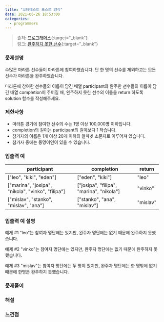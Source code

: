 ```yaml
---
title: "코딩테스트 포스트 양식"
date: 2021-06-26 18:53:00
categories: 
  - programmers
---
```


>출처: [프로그래머스](https://programmers.co.kr/){:target="_blank"}   
>링크: [완주하지 못한 선수](https://programmers.co.kr/learn/courses/30/lessons/42576){:target="_blank"}

### 문제설명
수많은 마라톤 선수들이 마라톤에 참여하였습니다. 단 한 명의 선수를 제외하고는 모든 선수가 마라톤을 완주하였습니다.

마라톤에 참여한 선수들의 이름이 담긴 배열 participant와 완주한 선수들의 이름이 담긴 배열 completion이 주어질 때, 완주하지 못한 선수의 이름을 return 하도록 solution 함수를 작성해주세요.

### 제한사항
* 마라톤 경기에 참여한 선수의 수는 1명 이상 100,000명 이하입니다.
* completion의 길이는 participant의 길이보다 1 작습니다.
* 참가자의 이름은 1개 이상 20개 이하의 알파벳 소문자로 이루어져 있습니다.
* 참가자 중에는 동명이인이 있을 수 있습니다.

### 입출력 예
| participant                                       |completion                                | return     |
| -----------                                       |-----------                               | ---------- |
| ["leo", "kiki", "eden"]                           | ["eden", "kiki"]                         | "leo"      |
| ["marina", "josipa", "nikola", "vinko", "filipa"] | ["josipa", "filipa", "marina", "nikola"] | "vinko"    |
| ["mislav", "stanko", "mislav", "ana"]             | ["stanko", "ana", "mislav"]              | "mislav"   |

### 입출력 예 설명
예제 #1
"leo"는 참여자 명단에는 있지만, 완주자 명단에는 없기 때문에 완주하지 못했습니다.

예제 #2
"vinko"는 참여자 명단에는 있지만, 완주자 명단에는 없기 때문에 완주하지 못했습니다.

예제 #3
"mislav"는 참여자 명단에는 두 명이 있지만, 완주자 명단에는 한 명밖에 없기 때문에 한명은 완주하지 못했습니다.

### 문제풀이

### 해설

### 느낀점
